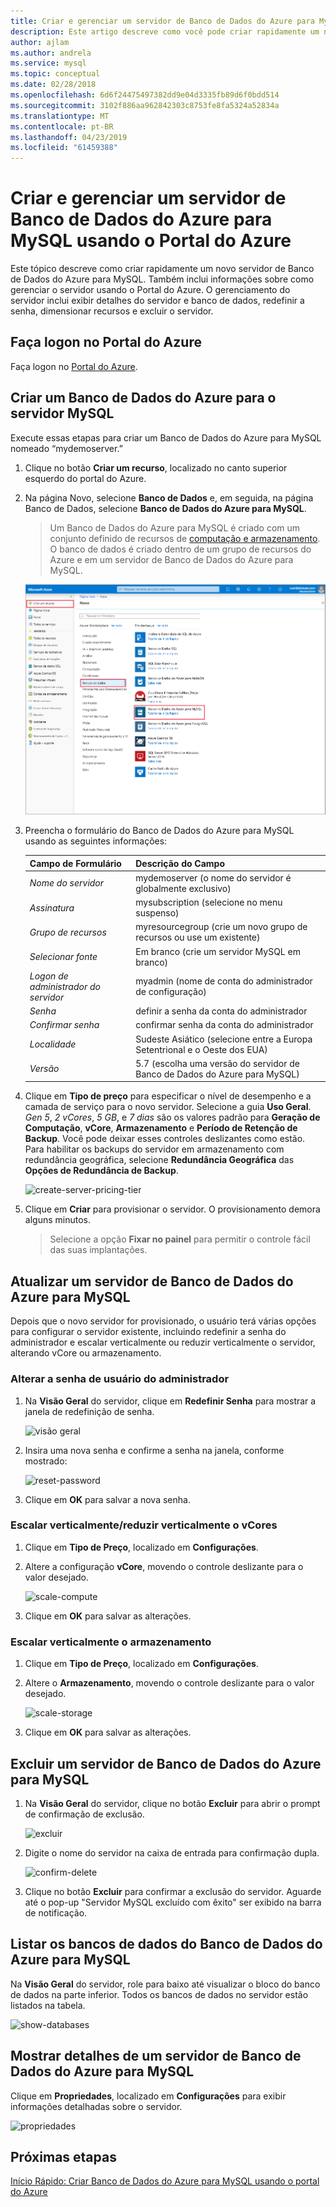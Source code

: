 ```yaml
---
title: Criar e gerenciar um servidor de Banco de Dados do Azure para MySQL usando o Portal do Azure
description: Este artigo descreve como você pode criar rapidamente um novo servidor de Banco de Dados do Azure para MySQL e gerenciar o servidor usando o Portal do Azure.
author: ajlam
ms.author: andrela
ms.service: mysql
ms.topic: conceptual
ms.date: 02/28/2018
ms.openlocfilehash: 6d6f24475497382dd9e04d3335fb89d6f0bdd514
ms.sourcegitcommit: 3102f886aa962842303c8753fe8fa5324a52834a
ms.translationtype: MT
ms.contentlocale: pt-BR
ms.lasthandoff: 04/23/2019
ms.locfileid: "61459388"
---
```

# <a name="create-and-manage-azure-database-for-mysql-server-using-azure-portal"></a>Criar e gerenciar um servidor de Banco de Dados do Azure para MySQL usando o Portal do Azure
Este tópico descreve como criar rapidamente um novo servidor de Banco de Dados do Azure para MySQL. Também inclui informações sobre como gerenciar o servidor usando o Portal do Azure. O gerenciamento do servidor inclui exibir detalhes do servidor e banco de dados, redefinir a senha, dimensionar recursos e excluir o servidor.

## <a name="log-in-to-the-azure-portal"></a>Faça logon no Portal do Azure
Faça logon no [Portal do Azure](https://portal.azure.com).

## <a name="create-an-azure-database-for-mysql-server"></a>Criar um Banco de Dados do Azure para o servidor MySQL
Execute essas etapas para criar um Banco de Dados do Azure para MySQL nomeado “mydemoserver.”

1. Clique no botão **Criar um recurso**, localizado no canto superior esquerdo do portal do Azure.

2. Na página Novo, selecione **Banco de Dados** e, em seguida, na página Banco de Dados, selecione **Banco de Dados do Azure para MySQL**.

    > Um Banco de Dados do Azure para MySQL é criado com um conjunto definido de recursos de [computação e armazenamento](./concepts-pricing-tiers.md). O banco de dados é criado dentro de um grupo de recursos do Azure e em um servidor de Banco de Dados do Azure para MySQL.

   ![create-new-server](./media/howto-create-manage-server-portal/create-new-server.png)

3. Preencha o formulário do Banco de Dados do Azure para MySQL usando as seguintes informações:

    | **Campo de Formulário** | **Descrição do Campo** |
    |----------------|-----------------------|
    | *Nome do servidor* | mydemoserver (o nome do servidor é globalmente exclusivo) |
    | *Assinatura* | mysubscription (selecione no menu suspenso) |
    | *Grupo de recursos* | myresourcegroup (crie um novo grupo de recursos ou use um existente) |
    | *Selecionar fonte* | Em branco (crie um servidor MySQL em branco) |
    | *Logon de administrador do servidor* | myadmin (nome de conta do administrador de configuração) |
    | *Senha* | definir a senha da conta do administrador |
    | *Confirmar senha* | confirmar senha da conta do administrador |
    | *Localidade* | Sudeste Asiático (selecione entre a Europa Setentrional e o Oeste dos EUA) |
    | *Versão* | 5.7 (escolha uma versão do servidor de Banco de Dados do Azure para MySQL) |

4. Clique em **Tipo de preço** para especificar o nível de desempenho e a camada de serviço para o novo servidor. Selecione a guia **Uso Geral**. *Gen 5*, *2 vCores*, *5 GB*, e *7 dias* são os valores padrão para **Geração de Computação**, **vCore**, **Armazenamento** e **Período de Retenção de Backup**. Você pode deixar esses controles deslizantes como estão. Para habilitar os backups do servidor em armazenamento com redundância geográfica, selecione **Redundância Geográfica** das **Opções de Redundância de Backup**.

   ![create-server-pricing-tier](./media/howto-create-manage-server-portal/create-server-pricing-tier.png)

5. Clique em **Criar** para provisionar o servidor. O provisionamento demora alguns minutos.

    > Selecione a opção **Fixar no painel** para permitir o controle fácil das suas implantações.

## <a name="update-an-azure-database-for-mysql-server"></a>Atualizar um servidor de Banco de Dados do Azure para MySQL
Depois que o novo servidor for provisionado, o usuário terá várias opções para configurar o servidor existente, incluindo redefinir a senha do administrador e escalar verticalmente ou reduzir verticalmente o servidor, alterando vCore ou armazenamento.

### <a name="change-the-administrator-user-password"></a>Alterar a senha de usuário do administrador
1. Na **Visão Geral** do servidor, clique em **Redefinir Senha** para mostrar a janela de redefinição de senha.

   ![visão geral](./media/howto-create-manage-server-portal/overview.png)

2. Insira uma nova senha e confirme a senha na janela, conforme mostrado:

   ![reset-password](./media/howto-create-manage-server-portal/reset-password.png)

3. Clique em **OK** para salvar a nova senha.

### <a name="scale-vcores-updown"></a>Escalar verticalmente/reduzir verticalmente o vCores

1. Clique em **Tipo de Preço**, localizado em **Configurações**.

2. Altere a configuração **vCore**, movendo o controle deslizante para o valor desejado.

    ![scale-compute](./media/howto-create-manage-server-portal/scale-compute.png)

3. Clique em **OK** para salvar as alterações.

### <a name="scale-storage-up"></a>Escalar verticalmente o armazenamento

1. Clique em **Tipo de Preço**, localizado em **Configurações**.

2. Altere o **Armazenamento**, movendo o controle deslizante para o valor desejado.

    ![scale-storage](./media/howto-create-manage-server-portal/scale-storage.png)

3. Clique em **OK** para salvar as alterações.

## <a name="delete-an-azure-database-for-mysql-server"></a>Excluir um servidor de Banco de Dados do Azure para MySQL

1. Na **Visão Geral** do servidor, clique no botão **Excluir** para abrir o prompt de confirmação de exclusão.

    ![excluir](./media/howto-create-manage-server-portal/delete.png)

2. Digite o nome do servidor na caixa de entrada para confirmação dupla.

    ![confirm-delete](./media/howto-create-manage-server-portal/confirm.png)

3. Clique no botão **Excluir** para confirmar a exclusão do servidor. Aguarde até o pop-up "Servidor MySQL excluído com êxito" ser exibido na barra de notificação.

## <a name="list-the-azure-database-for-mysql-databases"></a>Listar os bancos de dados do Banco de Dados do Azure para MySQL
Na **Visão Geral** do servidor, role para baixo até visualizar o bloco do banco de dados na parte inferior. Todos os bancos de dados no servidor estão listados na tabela.

   ![show-databases](./media/howto-create-manage-server-portal/show-databases.png)

## <a name="show-details-of-an-azure-database-for-mysql-server"></a>Mostrar detalhes de um servidor de Banco de Dados do Azure para MySQL
Clique em **Propriedades**, localizado em **Configurações** para exibir informações detalhadas sobre o servidor.

![propriedades](./media/howto-create-manage-server-portal/properties.png)

## <a name="next-steps"></a>Próximas etapas

[Início Rápido: Criar Banco de Dados do Azure para MySQL usando o portal do Azure](./quickstart-create-mysql-server-database-using-azure-portal.md)